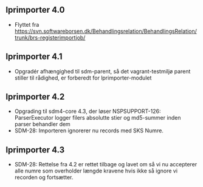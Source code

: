 ## lprimporter 4.0
*  Flyttet fra https://svn.softwareborsen.dk/Behandlingsrelation/BehandlingsRelation/trunk/brs-registerimportjob/

## lprimporter 4.1
*  Opgradér afhængighed til sdm-parent, så det vagrant-testmiljø parent stiller til rådighed, er forberedt for
   lprimporter-modulet
   
## lprimporter 4.2   
*  Opgrading til sdm4-core 4.3, der løser
   NSPSUPPORT-126: ParserExecutor logger filers absolutte stier og md5-summer inden parser behandler dem
*  SDM-28: Importeren ignorerer nu records med SKS Numre.

## lprimporter 4.3
*  SDM-28: Rettelse fra 4.2 er rettet tilbage og lavet om så vi nu accepterer alle numre som overholder længde kravene
           hvis ikke så ignore vi recorden og fortsætter.
